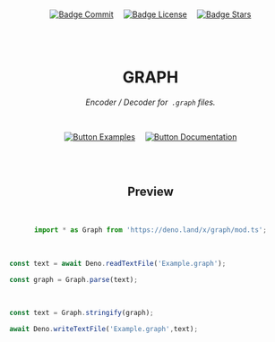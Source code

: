 
<br>

<div align = center>

[![Badge Commit]][GitHub]   
[![Badge License]][License]   
[![Badge Stars]][GitHub]

<br>
<br>

# GRAPH

*Encoder / Decoder for  `.graph` files.*

<br>

[![Button Examples]][Examples]   
[![Button Documentation]][Documentation]

<br>
<br>

## Preview

<br>

```JavaScript
import * as Graph from 'https://deno.land/x/graph/mod.ts';
```

</div>

<br>

```JavaScript
const text = await Deno.readTextFile('Example.graph');

const graph = Graph.parse(text);
```

<br>

```JavaScript
const text = Graph.stringify(graph);

await Deno.writeTextFile('Example.graph',text);
```

<br>


<!----------------------------------------------------------------------------->

[Documentation]: https://github.com/OmegaTools/GRAPH/tree/main/Documentation
[Examples]: https://github.com/OmegaTools/GRAPH/tree/main/Examples
[License]: https://github.com/OmegaTools/GRAPH/blob/main/LICENSE
[GitHub]: https://github.com/OmegaTools/GRAPH


<!---------------------------------[ Badges ]---------------------------------->

[Badge License]: https://img.shields.io/badge/License-AGPL3-015d93.svg?style=for-the-badge&labelColor=blue
[Badge Stars]: https://img.shields.io/github/stars/OmegaTools/GRAPH?style=for-the-badge&logoColor=white&logo=Trustpilot&labelColor=FF66AA&color=cf538b
[Badge Commit]: https://img.shields.io/github/last-commit/OmegaTools/GRAPH?style=for-the-badge&logoColor=white&logo=Git&labelColor=64bc4b&color=539a3e


<!---------------------------------[ Buttons ]--------------------------------->

[Button Documentation]: https://img.shields.io/badge/Documentation-blue?style=for-the-badge&logoColor=white&logo=BookStack
[Button Examples]: https://img.shields.io/badge/Examples-64BC4B?style=for-the-badge&logoColor=white&logo=GitBook
